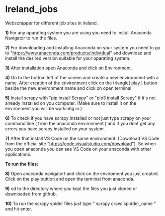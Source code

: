 # Ireland_jobs
Webscrapper for different job sites  in Ireland.

**1)** For any oparating system you are using you need to install Anaconda Navigator to run the files. 

**2)** For downloading and installing Anaconda on your system you need to go to "https://www.anaconda.com/products/individual" and download and install the desired  version suitable for your oparating system.

**3)** After installation open Anaconda and click on Environment.

**4)** Go to the bottom left of the screen and create a new environment with a name. After creation of the environment click on the triangle( play ) button beside the new environment name and click on open terminal. 

**5)** Install scrapy with "pip install Scrapy" or "pip3 install Scrapy" if it's not already installed on you computer. (Make sure to install it on the environment you will be workinhg in.)  

**6)** To check if you have scrapy installed or not just type scrapy on your command line ( from the anaconda environment ) and if you dont get any errors you have scrapy installed on your system. 

**7)** After that install VS Code on the same environment. (Download VS Code from the official site "https://code.visualstudio.com/download"). So when you open anaconda you can see VS Code on your anaconda with other applications.

**To run the files:**

**8)** Open anaconda navigatort and click on the enviroment you just created. Click on the play buttion and open the terminal from anaconda. 

**9)** cd to the directory where you kept the files you just cloned or downloaded from github.

**10)** To run the scrapy spider files just type   " scrapy crawl spidder_name " and hit enter.

